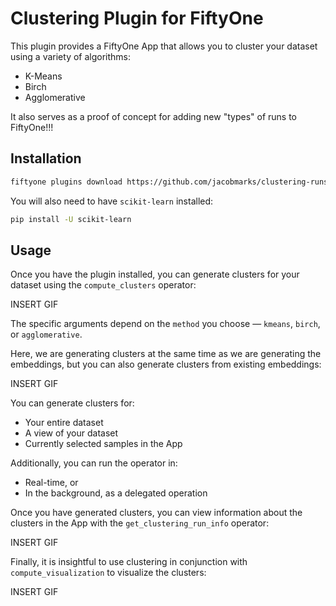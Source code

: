 # Clustering Plugin for FiftyOne

This plugin provides a FiftyOne App that allows you to cluster your dataset using a variety of algorithms:

- K-Means
- Birch
- Agglomerative

It also serves as a proof of concept for adding new "types" of runs to FiftyOne!!!

## Installation

```bash
fiftyone plugins download https://github.com/jacobmarks/clustering-runs-plugin
```

You will also need to have `scikit-learn` installed:

```bash
pip install -U scikit-learn
```

## Usage

Once you have the plugin installed, you can generate clusters for your dataset using the
`compute_clusters` operator:

INSERT GIF

The specific arguments depend on the `method` you choose — `kmeans`, `birch`, or `agglomerative`.

Here, we are generating clusters at the same time as we are generating the embeddings, but you can also generate clusters from existing embeddings:

INSERT GIF

You can generate clusters for:

- Your entire dataset
- A view of your dataset
- Currently selected samples in the App

Additionally, you can run the operator in:

- Real-time, or
- In the background, as a delegated operation

Once you have generated clusters, you can view information about the clusters in the App with the `get_clustering_run_info` operator:

INSERT GIF

Finally, it is insightful to use clustering in conjunction with `compute_visualization` to visualize the clusters:

INSERT GIF
